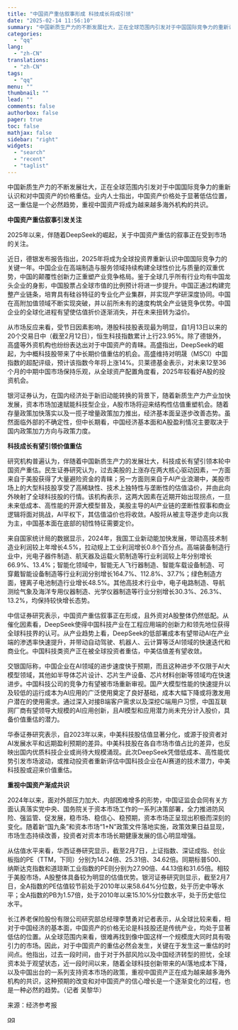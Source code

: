 ```yaml
---
title: "中国资产重估叙事形成 科技成长将成引领"
date: "2025-02-14 11:56:10"
summary: "中国新质生产力的不断发展壮大，正在全球范围内引发对于中国国际竞争力的重新认识和对中国资产的价格重估。..."
categories:
  - "qq"
lang:
  - "zh-CN"
translations:
  - "zh-CN"
tags:
  - "qq"
menu: ""
thumbnail: ""
lead: ""
comments: false
authorbox: false
pager: true
toc: false
mathjax: false
sidebar: "right"
widgets:
  - "search"
  - "recent"
  - "taglist"
---
```


中国新质生产力的不断发展壮大，正在全球范围内引发对于中国国际竞争力的重新认识和对中国资产的价格重估。业内人士指出，中国资产价格处于显著低估位置，这一重估是一个必然趋势，重视中国资产将成为越来越多海外机构的共识。

**中国资产重估叙事引发关注**

2025年以来，伴随着DeepSeek的崛起，关于中国资产重估的叙事正在受到市场的关注。

近日，德银发布报告指出，2025年将成为全球投资界重新认识中国国际竞争力的关键一年。中国企业在高端制造与服务领域持续构建全球性价比与质量的双重优势，中国的颠覆性创新力正重塑产业竞争格局。鉴于全球几乎所有行业均有中国龙头企业的身影，中国股票占全球市值的比例预计将进一步提升。中国正通过构建完整产业链条，培育具有硅谷特征的专业化产业集群，并实现产学研深度协同。中国在高附加值领域不断实现突破，并以前所未有的速度构筑全产业链竞争优势。中国企业的全球化进程有望使估值折价逐渐消失，并在未来扭转为溢价。

从市场反应来看，受节日因素影响，港股科技股表现最为明显，自1月13日以来的20个交易日中（截至2月12日），恒生科技指数累计上行23.95%。除了德银外，高盛等外资机构也纷纷表达出对于中国资产的青睐。高盛指出，DeepSeek的崛起，为中概科技股带来了中长期价值重估的机会。高盛维持对明晟（MSCI）中国指数的超配评级，预计该指数今年将上涨14%。贝莱德基金表示，对未来12至36个月的中期中国市场保持乐观，从全球资产配置角度看，2025年较看好A股的投资机会。

银河证券认为，在国内经济处于新旧动能转换的背景下，随着新质生产力产业加快发展，资本市场加速赋能科技型企业，A股市场将迎来结构性估值重塑机会。随着存量政策加快落实以及一揽子增量政策加力推出，经济基本面呈逐步改善态势。虽然面临外部的不确定性，但中长期看，中国经济基本面和A股盈利情况主要取决于国内政策加力方向与政策力度。

**科技成长有望引领价值重估**

研究机构普遍认为，伴随着中国新质生产力的发展壮大，科技成长有望引领本轮中国资产重估。民生证券研究认为，过去美股的上涨存在两大核心驱动因素，一方面来自于美股获得了大量避险资金的青睐；另一方面则来自于AI产业浪潮中，美股市场上的大型科技股享受了高稀缺性、技术上独特性与垄断性的估值溢价，并由此向外映射了全球科技股的行情。该机构表示，这两大因素在近期开始出现拐点，一旦未来低成本、高性能的开源大模型普及，美股主导的AI产业链的垄断性叙事和商业逻辑将面对挑战，AI平权下，其估值溢价也将收敛。A股将从被主导逐步走向以我为主，中国基本面在底部的韧性特征需要定价。

来自国家统计局的数据显示，2024年，我国工业新动能加快发展，带动高技术制造业利润较上年增长4.5%，拉动规上工业利润增长0.8个百分点。高端装备制造行业中，光电子器件制造、航天器及运载火箭制造等行业利润较上年分别增长66.9%、13.4%；智能化领域中，智能无人飞行器制造、智能车载设备制造、可穿戴智能设备制造等行业利润分别增长164.7%、112.8%、37.7%；绿色制造方面，锂离子电池制造行业增长48.5%。其他高技术行业中，电子电路制造、导航测绘气象及海洋专用仪器制造、光学仪器制造等行业分别增长30.3%、26.3%、13.2%，均保持较快增长态势。

中信证券研究表示，中国资产重估叙事正在形成，且外资对A股整体仍然低配。从催化因素看，DeepSeek使得中国科技产业在工程应用端的创新力和领先地位获得全球科技界的认可。从产业趋势上看，DeepSeek的低部署成本有望带动AI在产业端的渗透率快速提升，并带动自动驾驶、机器人、云计算等泛AI领域的快速迭代和商业化。中国科技类资产正在被全球投资者重估，中美估值差有望收敛。

交银国际称，中国企业在AI领域的进步速度快于预期，而且这种进步不仅限于AI大模型领域，其他如半导体芯片设计、芯片生产设备、芯片材料创新等领域均在快速进步。中国科技公司的竞争力有望被市场重新审视。国产大模型性能的快速提升以及较低的运行成本为AI应用的广泛使用奠定了良好基础，成本大幅下降或将激发用户潜在的使用需求。通过深入对接B端客户需求以及深挖C端用户习惯，中国互联网厂商有望领导大规模的AI应用创新，且AI模型和应用潜力尚未充分计入股价，具备价值重估的潜力。

华泰证券研究表示，自2023年以来，中美科技股估值显著分化，或源于投资者对AI发展水平和远期盈利预期的差异。中美科技股在各自市场市值占比的差异，也反映出国内优质科技企业或尚待大规模涌现。此次DeepSeek凭借低成本、高性能优势引发市场波动，或推动投资者重新评估中国科技企业在AI赛道的技术潜力，中美科技股或迎来价值重估。

**重视中国资产渐成共识**

2024年以来，面对外部压力加大、内部困难增多的形势，中国证监会会同有关方面认真落实党中央、国务院关于资本市场工作的一系列决策部署，全力推进防风险、强监管、促发展，稳市场、稳信心、稳预期，资本市场正呈现出积极而深刻的变化。随着新“国九条”和资本市场“1+N”政策文件落地实施，政策效果日益显现，市场生态持续改善，投资者对资本市场长期健康发展的信心明显增强。

从估值水平来看，华西证券研究显示，截至2月7日，上证指数、深证成指、创业板指的PE（TTM，下同）分别为14.24倍、25.31倍、34.62倍。同期标普500、纳斯达克指数和道琼斯工业指数的PE则分别为27.90倍、44.13倍和31.65倍。相较于美股市场，A股整体具备较为明显的估值优势。银河证券研究则显示，截至2月7日，全A指数的PE估值较节前处于2010年以来58.64%分位数，处于历史中等水平；全A指数的PB为1.57倍，处于2010年以来15.10%分位数水平，处于历史低位水平。

长江养老保险股份有限公司研究部总经理李慧勇对记者表示，从全球比较来看，相对于中国经济的基本面，中国资产的价格无论是科技股还是传统产业，均处于显著低估的位置。从全球范围内来看，很难再找到像中国这样一个规模庞大同时具有吸引力的市场。因此，对于中国资产的重估必然会发生，关键在于发生这一重估的时间点。他指出，过去一段时间，由于对于外部风险以及中国经济转型的担忧，全球资本处于观望状态，近一段时间以来，随着全球科技创新带来的AI落地成本下降，以及中国出台的一系列支持资本市场的政策，重视中国资产正在成为越来越多海外机构的共识，这种预期的改变和对中国资产的信心增长是一个逐渐变化的过程，也是一种必然的趋势。（记者 吴黎华）

  

来源：经济参考报

[qq](https://new.qq.com/rain/a/20250214A03P8T00)
